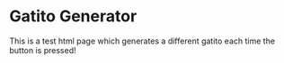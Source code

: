 # Gatito Generator
This is a test html page which generates a different gatito each time the button is pressed!
